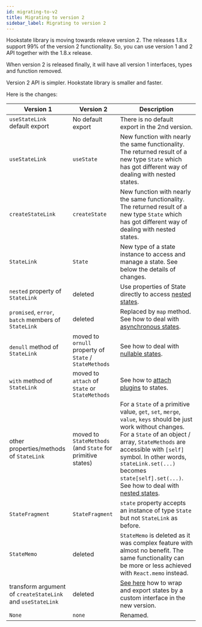 ```yaml
---
id: migrating-to-v2
title: Migrating to version 2
sidebar_label: Migrating to version 2
---
```


Hookstate library is moving towards releave version 2.
The releases 1.8.x support 99% of the version 2 functionality.
So, you can use version 1 and 2 API together with the 1.8.x release.

When version 2 is released finally, it will have all version 1 interfaces, types and function removed.

Version 2 API is simpler. Hookstate library is smaller and faster.

Here is the changes:

Version 1 | Version 2 | Description
-|-|-
`useStateLink` default export | No default export | There is no default export in the 2nd version.
`useStateLink` | `useState` | New function with nearly the same functionality. The returned result of a new type `State` which has got different way of dealing with nested states.
`createStateLink` | `createState` | New function with nearly the same functionality. The returned result of a new type `State` which has got different way of dealing with nested states.
`StateLink` | `State` | New type of a state instance to access and manage a state. See below the details of changes.
`nested` property of `StateLink` | deleted | Use properties of State directly to access [nested states](./nested-state).
`promised`, `error`, `batch` members of `StateLink` | deleted | Replaced by `map` method. See how to deal with [asynchronous states](./asynchronous-state).
`denull` method of `StateLink` | moved to `ornull` property of `State` / `StateMethods` | See how to deal with [nullable states](./nullable-state).
`with` method of `StateLink` | moved to `attach` of `State` or `StateMethods` | See how to [attach plugins](./extensions-overview) to states.
other properties/methods of `StateLink` | moved to `StateMethods` (and `State` for primitive states) | For a `State` of a primitive value, `get`, `set`, `merge`, `value`, `keys` should be just work without changes. For a `State` of an object / array, `StateMethods` are accessible with `[self]` symbol. In other words, `stateLink.set(...)` becomes `state[self].set(...)`. See how to deal with [nested states](./nested-state).
`StateFragment` | `StateFragment` | `state` property accepts an instance of type `State` but not `StateLink` as before.
`StateMemo` | deleted | `StateMemo` is deleted as it was complex feature with almost no benefit. The same functionality can be more or less achieved with `React.memo` instead.
transform argument of `createStateLink` and `useStateLink` | deleted | [See here](./exporting-state) how to wrap and export states by a custom interface in the new version.
`None` | `none` | Renamed.
